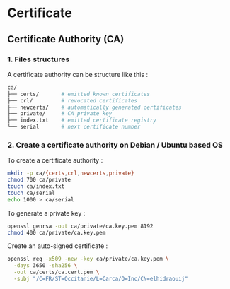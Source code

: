# Certificate

## Certificate Authority (CA)

### 1. Files structures

A certificate authority can be structure like this :
```bash
ca/
├── certs/       # emitted known certificates
├── crl/         # revocated certificates
├── newcerts/    # automatically generated certificates
├── private/     # CA private key
├── index.txt    # emitted certificate registry
└── serial       # next certificate number
```

### 2. Create a certificate authority on Debian / Ubuntu based OS

To create a certificate authority :
```bash
mkdir -p ca/{certs,crl,newcerts,private}
chmod 700 ca/private
touch ca/index.txt
touch ca/serial
echo 1000 > ca/serial 
```

To generate a private key :
```bash
openssl genrsa -out ca/private/ca.key.pem 8192
chmod 400 ca/private/ca.key.pem
```

Create an auto-signed certificate :
```bash
openssl req -x509 -new -key ca/private/ca.key.pem \
  -days 3650 -sha256 \
  -out ca/certs/ca.cert.pem \
  -subj "/C=FR/ST=Occitanie/L=Carca/O=Inc/CN=elhidraouij"
```

